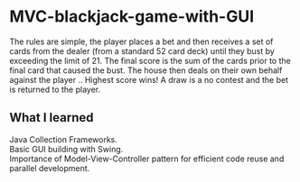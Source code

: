 # MVC-blackjack-game-with-GUI
The rules are simple, the player places a bet and then receives a set of cards from the dealer (from a  standard 52 card deck) until they bust by exceeding the limit of 21. The final score is the sum of the  cards prior to the final card that caused the bust.    The house then deals on their own behalf against the player .. Highest score wins! A draw is a no  contest and the bet is returned to the player. 

## What I learned
Java Collection Frameworks.     
Basic GUI building with Swing.    
Importance of Model-View-Controller pattern for efficient code reuse and parallel development.
